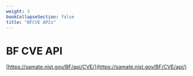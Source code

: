 ```yaml
---
weight: 3
bookCollapseSection: false
title: "BFCVE APIs"
---
```

# BF CVE API

[https://samate.nist.gov/BF/api/CVE/](https://samate.nist.gov/BF/CVE/api/)
